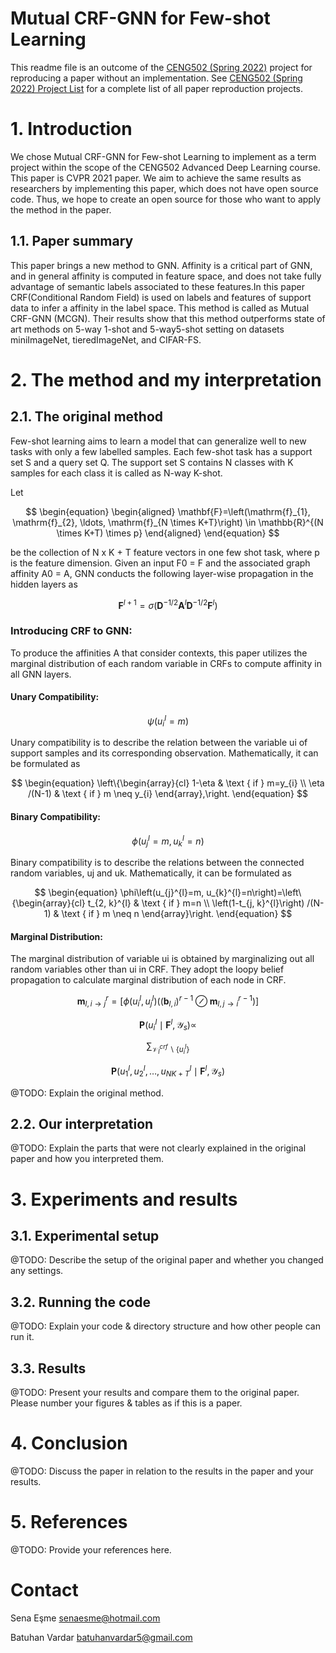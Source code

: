 # Mutual CRF-GNN for Few-shot Learning

This readme file is an outcome of the [CENG502 (Spring 2022)](https://ceng.metu.edu.tr/~skalkan/ADL/) project for reproducing a paper without an implementation. See [CENG502 (Spring 2022) Project List]([https://github.com/sinankalkan/CENG502-Spring2021](https://github.com/CENG502-Projects/CENG502-Spring2022)) for a complete list of all paper reproduction projects.

# 1. Introduction

We chose Mutual CRF-GNN for Few-shot Learning  to implement as a term project within the scope of the CENG502 Advanced Deep Learning course. This paper is CVPR 2021 paper. We aim to achieve the same results as researchers by implementing this paper, which does not have open source code. Thus, we hope to create an open source for those who want to apply the method in the paper.

## 1.1. Paper summary

This paper brings a new method to GNN. Affinity is a critical part of GNN, and in general affinity is computed in feature space, and 
does not take fully advantage of semantic labels associated to these features.In this paper CRF(Conditional Random Field) is used on labels and features of support data to infer a affinity in the label space. This method is called as Mutual CRF-GNN (MCGN). Their results show that this method outperforms state of art methods on 5-way 1-shot and 5-way5-shot setting on datasets miniImageNet, tieredImageNet, and
CIFAR-FS.

# 2. The method and my interpretation

## 2.1. The original method

Few-shot learning aims to learn a model that can generalize well to new tasks with only a few labelled samples. Each few-shot task has a support set S and a query set Q. The support set S contains N classes with K samples for each class it is called as N-way K-shot. 

Let 

$$
\begin{equation}
\begin{aligned}
\mathbf{F}=\left(\mathrm{f}_{1}, \mathrm{f}_{2}, \ldots, \mathrm{f}_{N \times K+T}\right) \in \mathbb{R}^{(N \times K+T) \times p} 
\end{aligned}
\end{equation}
$$

be the collection of N x K + T feature vectors in one few shot task, where p is the feature dimension. Given an input F0 = F and the
associated graph affinity A0 = A, GNN conducts the following
layer-wise propagation in the hidden layers as 

$$
\begin{equation}
\mathbf{F}^{l+1}=\sigma\left(\mathbf{D}^{-1 / 2} \mathbf{A}^{l} \mathbf{D}^{-1 / 2} \mathbf{F}^{l}\right)
\end{equation}
$$

### Introducing CRF to GNN:
To produce the affinities A that consider contexts, this paper utilizes the marginal distribution of each random variable in CRFs to compute affinity in all GNN layers.
#### Unary Compatibility:

$$
\begin{equation}
\psi\left(u_{i}^{l}=m\right)
\end{equation}
$$

Unary compatibility is to describe the relation between the variable ui of support samples and its corresponding observation. Mathematically, it can be formulated as 

$$
\begin{equation}
\left\{\begin{array}{cl} 1-\eta & \text { if } m=y_{i} \\
\eta /(N-1) & \text { if } m \neq y_{i}
\end{array},\right.
\end{equation}
$$


#### Binary Compatibility:

$$
\begin{equation}
\phi\left(u_{j}^{l}=m, u_{k}^{l}=n\right)
\end{equation}
$$

Binary compatibility is to describe the relations between the connected
random variables, uj and uk. Mathematically, it can be formulated as 

$$
\begin{equation}
\phi\left(u_{j}^{l}=m, u_{k}^{l}=n\right)=\left\{\begin{array}{cl}
t_{2, k}^{l} & \text { if } m=n \\
\left(1-t_{j, k}^{l}\right) /(N-1) & \text { if } m \neq n
\end{array}\right.
\end{equation}
$$

#### Marginal Distribution:
The marginal distribution of variable ui is obtained by marginalizing out all random variables other than ui in CRF. They adopt the loopy belief propagation to calculate marginal distribution of each node in CRF.

$$
\begin{equation}
\mathbf{m}_{l, i \rightarrow j}^{r}=\left[\phi\left(u_{i}^{l}, u_{j}^{l}\right)\left(\left(\mathbf{b}_{l, i}\right)^{r-1} \oslash \mathbf{m}_{l, j \rightarrow i}^{r-1}\right)\right]
\end{equation}
$$

$$
\begin{equation}
\mathbf{P}\left(u_{i}^{l} \mid \mathbf{F}^{l}, \mathcal{Y}_{s}\right) \propto
\end{equation}
$$

$$
\begin{equation}
\sum_{\mathcal{V}_{l}^{c r f} \backslash\{u_{i}^{l}\}}
\end{equation}
$$

$$
\begin{equation}
\mathbf{P}\left(u_{1}^{l}, u_{2}^{l}, \ldots, u_{N K+T}^{l} \mid \mathbf{F}^{l}, \mathcal{Y}_{s}\right)
\end{equation}
$$

@TODO: Explain the original method.

## 2.2. Our interpretation 

@TODO: Explain the parts that were not clearly explained in the original paper and how you interpreted them.

# 3. Experiments and results

## 3.1. Experimental setup

@TODO: Describe the setup of the original paper and whether you changed any settings.

## 3.2. Running the code

@TODO: Explain your code & directory structure and how other people can run it.

## 3.3. Results

@TODO: Present your results and compare them to the original paper. Please number your figures & tables as if this is a paper.

# 4. Conclusion

@TODO: Discuss the paper in relation to the results in the paper and your results.

# 5. References

@TODO: Provide your references here.

# Contact

Sena Eşme senaesme@hotmail.com

Batuhan Vardar batuhanvardar5@gmail.com
